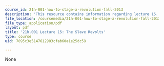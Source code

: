 ```yaml
---
course_id: 21h-001-how-to-stage-a-revolution-fall-2013
description: 'This resource contains information regarding lecture 15. '
file_location: /coursemedia/21h-001-how-to-stage-a-revolution-fall-2013/7095c3e5147612983cfab60a1e25dc58_MIT21H_001F13_lec_15.pdf
file_type: application/pdf
layout: pdf
title: '21h.001 Lecture 15: The Slave Revolts'
type: course
uid: 7095c3e5147612983cfab60a1e25dc58

---
```

None
